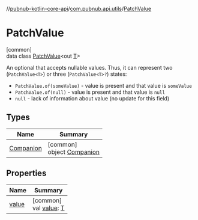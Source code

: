 //[pubnub-kotlin-core-api](../../../index.md)/[com.pubnub.api.utils](../index.md)/[PatchValue](index.md)

# PatchValue

[common]\
data class [PatchValue](index.md)&lt;out [T](index.md)&gt;

An optional that accepts nullable values. Thus, it can represent two (`PatchValue<T>`) or three (`PatchValue<T>?`) states:

- 
   `PatchValue.of(someValue)` - value is present and that value is `someValue`
- 
   `PatchValue.of(null)` - value is present and that value is `null`
- 
   `null` - lack of information about value (no update for this field)

## Types

| Name | Summary |
|---|---|
| [Companion](-companion/index.md) | [common]<br>object [Companion](-companion/index.md) |

## Properties

| Name | Summary |
|---|---|
| [value](value.md) | [common]<br>val [value](value.md): [T](index.md) |
